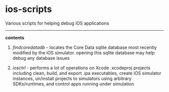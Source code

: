 # ios-scripts
Various scripts for helping debug iOS applications

-------------------------------------------------------

**contents**

1. *findcoredatadb* - locates the Core Data sqlite database most recently modified by the iOS simulator. opening this sqlite database may help debug any database issues

2. *iosctrl* - performs a lot of operations on Xcode .xcodeproj projects including clean, build, and export .ipa executables, create iOS simulator instances, un/install projects to simulators using arbitrary SDKs/runtimes, and control apps running under simulation
